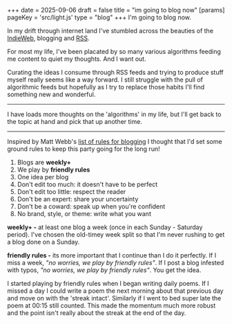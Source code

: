 +++
date = 2025-09-06
draft = false
title = "im going to blog now"
[params]
    pageKey = 'src/light.js'
    type = "blog"
+++
I'm going to blog now.

In my drift through internet land I've stumbled across the beauties of the [IndieWeb][1], blogging and [RSS][2]. 

For most my life, I've been placated by so many various algorithms feeding me content to quiet my thoughts. And I want out. 

Curating the ideas I consume through RSS feeds and trying to produce stuff myself really seems like a way forward. I still struggle with the pull of algorithmic feeds but hopefully as I try to replace those habits I'll find something new and wonderful.

---

I have loads more thoughts on the 'algorithms' in my life, but I'll get back to the topic at hand and pick that up another time.

---

Inspired by Matt Webb's [list of rules for blogging][3] I thought that I'd set some ground rules to keep this party going for the long run!
1. Blogs are **weekly+**
2. We play by **friendly rules**
3. One idea per blog
4. Don't edit too much: it doesn't have to be perfect
5. Don't edit too little: respect the reader
6. Don't be an expert: share your uncertainty
7. Don't be a coward: speak up when you're confident
8. No brand, style, or theme: write what you want

**weekly+ -** at least one blog a week (once in each Sunday - Saturday period). I've chosen the old-timey week split so that I'm never rushing to get a blog done on a Sunday.

**friendly rules -** its more important that I continue than I do it perfectly. If I miss a week, *"no worries, we play by friendly rules"*. If I post a blog infested with typos, *"no worries, we play by friendly rules"*. You get the idea.

I started playing by friendly rules when I began writing daily poems. If I missed a day I could write a poem the next morning about that previous day and move on with the 'streak intact'. Similarly if I went to bed super late the poem at 00:15 still counted. This made the momentum much more robust and the point isn't really about the streak at the end of the day.

[1]: https://indieweb.org/
[2]: https://aboutfeeds.com/
[3]: https://interconnected.org/home/2020/09/10/streak
